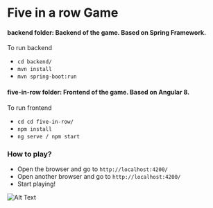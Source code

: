 # Five in a row Game
#### <b>backend</b> folder: Backend of the game. Based on Spring Framework.
To run backend 
- `cd backend/`
- `mvn install`
- `mvn spring-boot:run`

#### <b>five-in-row</b> folder: Frontend of the game. Based on Angular 8.
To run frontend 
- `cd cd five-in-row/`
- `npm install`
- `ng serve / npm start`

### <b>How to play?</b>
- Open the browser and go to `http://localhost:4200/`
- Open another browser and go to `http://localhost:4200/`
- Start playing!

![Alt Text](https://media.giphy.com/media/cmf41VQ9xZSucU5gNH/giphy.gif)

